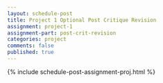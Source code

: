 ```yaml
---
layout: schedule-post
title: Project 1 Optional Post Critique Revision
assignment: project-1
assignment-part: post-crit-revision
categories: project
comments: false
published: true
---
```

{% include schedule-post-assignment-proj.html %}